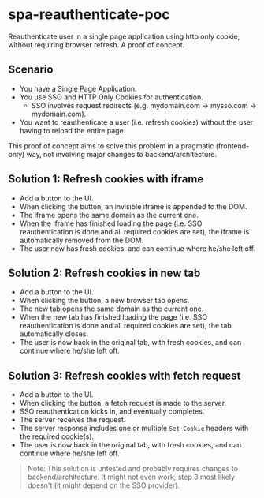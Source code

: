 # spa-reauthenticate-poc
Reauthenticate user in a single page application using http only cookie, without requiring browser refresh. A proof of concept.

## Scenario
- You have a Single Page Application.
- You use SSO and HTTP Only Cookies for authentication.
  - SSO involves request redirects (e.g. mydomain.com -> mysso.com -> mydomain.com).
- You want to reauthenticate a user (i.e. refresh cookies) without the user having to reload the entire page. 

This proof of concept aims to solve this problem in a pragmatic (frontend-only) way, 
not involving major changes to backend/architecture.

## Solution 1: Refresh cookies with iframe
- Add a button to the UI.
- When clicking the button, an invisible iframe is appended to the DOM.
- The iframe opens the same domain as the current one. 
- When the iframe has finished loading the page (i.e. SSO reauthentication is done and all required cookies are set),
  the iframe is automatically removed from the DOM. 
- The user now has fresh cookies, and can continue where he/she left off.

## Solution 2: Refresh cookies in new tab
- Add a button to the UI.
- When clicking the button, a new browser tab opens. 
- The new tab opens the same domain as the current one. 
- When the new tab has finished loading the page (i.e. SSO reauthentication is done and all required cookies are set),
  the tab automatically closes. 
- The user is now back in the original tab, with fresh cookies, and can continue where he/she left off.

## Solution 3: Refresh cookies with fetch request
- Add a button to the UI.
- When clicking the button, a fetch request is made to the server. 
- SSO reauthentication kicks in, and eventually completes.
- The server receives the request.
- The server response includes one or multiple `Set-Cookie` headers with the required cookie(s). 
- The user is now back in the original tab, with fresh cookies, and can continue where he/she left off.

> Note: This solution is untested and probably requires changes to backend/architecture.
  It might not even work; step 3 most likely doesn't (it might depend on the SSO provider).
